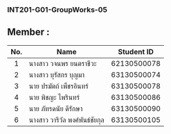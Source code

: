 ### INT201-G01-GroupWorks-05
## Member : 
| No. | Name              | Student ID   |
|:---:|-------------------|--------------|
|  1  | นางสาว วจนพร ยนตราชีวะ      | 62130500078  |
|  2  | นางสาว บุรัสกร บุญมา   | 63130500074  |
|  3  | นาย ปรมัตถ์ เพ็ชรอินทร์   | 63130500078 |
|  4  | นาย พิชญะ ไพรินทร์   | 63130500086 |
|  5  | นาย ภัทรดนัย ดีรักษา   | 63130500090 |
|  6  | นางสาว วารีวัล พงศ์พันธ์ชัยกุล   | 63130500105 |
